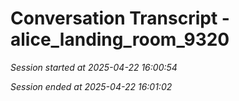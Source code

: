 # Conversation Transcript - alice_landing_room_9320

*Session started at 2025-04-22 16:00:54*

*Session ended at 2025-04-22 16:01:02*
